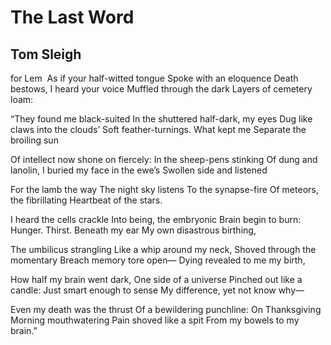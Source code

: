 # The Last Word﻿
## Tom Sleigh
for Lem ﻿
As if your half-witted tongue
Spoke with an eloquence
Death bestows, I heard your voice
Muffled through the dark
Layers of cemetery loam:

“They found me black-suited
In the shuttered half-dark, my eyes
Dug like claws into the clouds’
Soft feather-turnings. What kept me
Separate the broiling sun

Of intellect now shone on fiercely:
In the sheep-pens stinking
Of dung and lanolin,
I buried my face in the ewe’s
Swollen side and listened

For the lamb the way
The night sky listens
To the synapse-fire
Of meteors, the fibrillating
Heartbeat of the stars.

I heard the cells crackle
Into being, the embryonic
Brain begin to burn:
Hunger. Thirst. Beneath my ear
My own disastrous birthing,

The umbilicus strangling
Like a whip around my neck,
Shoved through the momentary
Breach memory tore open—
Dying revealed to me my birth,

How half my brain went dark,
One side of a universe
Pinched out like a candle:
Just smart enough to sense
My difference, yet not know why—

Even my death was the thrust
Of a bewildering punchline: On Thanksgiving
Morning mouthwatering
Pain shoved like a spit
From my bowels to my brain.”
﻿
